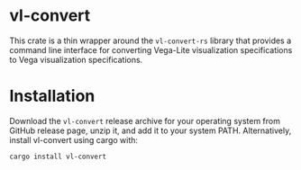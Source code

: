# vl-convert
This crate is a thin wrapper around the `vl-convert-rs` library that provides a command line interface for converting Vega-Lite visualization specifications to Vega visualization specifications.

# Installation
Download the `vl-convert` release archive for your operating system from GitHub release page, unzip it, and add it to your system PATH. Alternatively, install vl-convert using cargo with:

```
cargo install vl-convert
```

